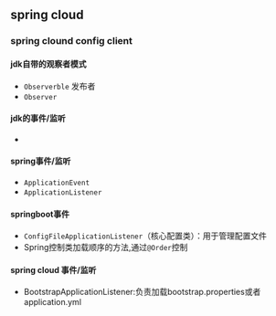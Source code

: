 ##  spring cloud
### spring clound config client
####   jdk自带的观察者模式
*   `Observerble` 发布者
*   `Observer`
####    jdk的事件/监听
*   
####    spring事件/监听
*   `ApplicationEvent`
*   `ApplicationListener`
####    springboot事件
*   `ConfigFileApplicationListener`（核心配置类）：用于管理配置文件
*   Spring控制类加载顺序的方法,通过`@Order`控制
####    spring cloud 事件/监听
*   BootstrapApplicationListener:负责加载bootstrap.properties或者application.yml

